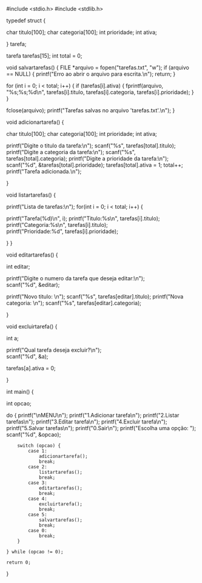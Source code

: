 #include <stdio.h>
#include <stdlib.h>

typedef struct {
    
char titulo[100];
char categoria[100];
int prioridade;
int ativa;

} tarefa;

tarefa tarefas[15];
int total = 0;

void salvartarefas() {
FILE *arquivo = fopen("tarefas.txt", "w");
if (arquivo == NULL) {
printf("Erro ao abrir o arquivo para escrita.\n");
return;
}

for (int i = 0; i < total; i++) {
if (tarefas[i].ativa) {
fprintf(arquivo, "%s;%s;%d\n", tarefas[i].titulo, tarefas[i].categoria, tarefas[i].prioridade);
}
}

fclose(arquivo);
printf("Tarefas salvas no arquivo 'tarefas.txt'.\n");
}

void adicionartarefa() {

char titulo[100];
char categoria[100];
int prioridade;
int ativa;
    
printf("Digite o titulo da tarefa:\n");
scanf("%s", tarefas[total].titulo);
printf("Digite a categoria da tarefa:\n");
scanf("%s", tarefas[total].categoria);
printf("Digite a prioridade da tarefa:\n");
scanf("%d", &tarefas[total].prioridade);
tarefas[total].ativa = 1;
total++;
printf("Tarefa adicionada.\n");

}

void listartarefas() {

printf("Lista de tarefas:\n");
for(int i = 0; i < total; i++) {
    
printf("Tarefa(%d)\n", i);
printf("Titulo:%s\n", tarefas[i].titulo);
printf("Categoria:%s\n", tarefas[i].titulo);   
printf("Prioridade:%d", tarefas[i].prioridade);    

}
}

void editartarefas() {

int editar;
    
printf("Digite o numero da tarefa que deseja editar:\n");    
scanf("%d", &editar);

printf("Novo titulo: \n");
scanf("%s", tarefas[editar].titulo);
printf("Nova categoria: \n");
scanf("%s", tarefas[editar].categoria);

}

void excluirtarefa() {
    
int a;
    
printf("Qual tarefa deseja excluir?\n");    
scanf("%d", &a);
    
tarefas[a].ativa = 0;    

}


int main() {

int opcao;
    
do {
        printf("\nMENU\n");
        printf("1.Adicionar tarefa\n");
        printf("2.Listar tarefas\n");
        printf("3.Editar tarefa\n");
        printf("4.Excluir tarefa\n");
        printf("5.Salvar tarefas\n");
        printf("0.Sair\n");
        printf("Escolha uma opção: ");
        scanf("%d", &opcao);

        switch (opcao) {
            case 1:
                adicionartarefa();
                break;
            case 2:
                listartarefas();
                break;
            case 3:
                editartarefas();
                break;
            case 4:
                excluirtarefa();
                break;
            case 5:
                salvartarefas();
                break;
            case 0:
                break;
        }
        
    } while (opcao != 0);

    return 0;
}


